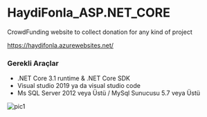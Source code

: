 # HaydiFonla_ASP.NET_CORE
CrowdFunding website to collect donation for any kind of project

https://haydifonla.azurewebsites.net/

### Gerekli Araçlar

-	.NET Core 3.1 runtime & .NET Core SDK
-	Visual studio 2019 ya da visual studio code
-	Ms SQL Server 2012 veya Üstü / MySql Sunucusu 5.7 veya Üstü


![pic1](https://github.com/nermiin/HaydiFonla_ASP.NET_CORE/blob/master/img/Picture1.png)
